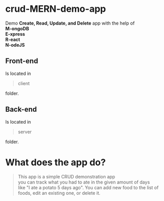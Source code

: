 # crud-MERN-demo-app

Demo **Create, Read, Update, and Delete** app with the help of\
**M-ongoDB**\
**E-xpress**\
**R-eact**\
**N-odeJS**

## Front-end

Is located in

> client

folder.

## Back-end

Is located in

> server

folder.

# What does the app do?

> This app is a simple CRUD demonstration app\
> you can track what you had to ate in the given amount of days\
> like "I ate a potato 5 days ago".
> You can add new food to the list of foods, edit an existing one, or delete it.
